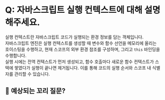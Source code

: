 # Q: 자바스크립트 실행 컨텍스트에 대해 설명해주세요.

실행 컨텍스트란 자바스크립트 코드가 실행되는 환경 정보를 담는 객체입니다.<br/>
자바스크립트 엔진은 실행 컨텍스트를 생성할 때 변수와 함수 선언을 메모리에 올리는 호이스팅을 수행하고, 현재 스코프의 외부 환경 참조를 구성하며, 그리고 `this` 바인딩을 수행합니다.<br/>
실행 시에는 전역 컨텍스트가 먼저 생성되고, 함수 호출마다 새로운 함수 컨텍스트가 스택에 쌓였다가 실행이 끝나면 제거됩니다.
이를 통해 코드의 실행 순서와 스코프 내 식별자를 관리할 수 있습니다.

## 💬 예상되는 꼬리 질문?
